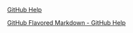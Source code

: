[GitHub Help](https://help.github.com)

[GitHub Flavored Markdown - GitHub Help](https://help.github.com/articles/github-flavored-markdown/)

